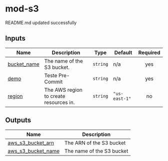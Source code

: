 # mod-s3

<!-- BEGINNING OF PRE-COMMIT-TERRAFORM DOCS HOOK -->
README.md updated successfully
<!-- END OF PRE-COMMIT-TERRAFORM DOCS HOOK -->

<!-- BEGIN_TF_DOCS -->
## Inputs

| Name | Description | Type | Default | Required |
|------|-------------|------|---------|:--------:|
| <a name="input_bucket_name"></a> [bucket\_name](#input\_bucket\_name) | The name of the S3 bucket. | `string` | n/a | yes |
| <a name="input_demo"></a> [demo](#input\_demo) | Teste Pre-Commit | `string` | n/a | yes |
| <a name="input_region"></a> [region](#input\_region) | The AWS region to create resources in. | `string` | `"us-east-1"` | no |

## Outputs

| Name | Description |
|------|-------------|
| <a name="output_aws_s3_bucket_arn"></a> [aws\_s3\_bucket\_arn](#output\_aws\_s3\_bucket\_arn) | The ARN of the S3 bucket |
| <a name="output_aws_s3_bucket_name"></a> [aws\_s3\_bucket\_name](#output\_aws\_s3\_bucket\_name) | The name of the S3 bucket |
<!-- END_TF_DOCS -->
